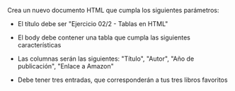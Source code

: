 Crea un nuevo documento HTML que cumpla los siguientes parámetros:

- El título debe ser "Ejercicio 02/2 - Tablas en HTML"

- El body debe contener una tabla que cumpla las siguientes características

- Las columnas serán las siguientes: "Título", "Autor", "Año de publicación", "Enlace a Amazon"

- Debe tener tres entradas, que corresponderán a tus tres libros favoritos